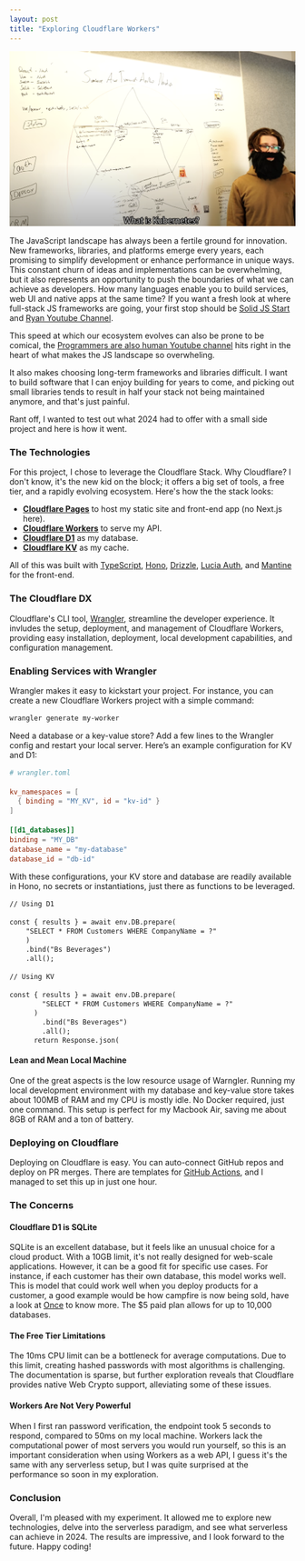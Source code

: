```yaml
---
layout: post
title: "Exploring Cloudflare Workers"
---
```


<style>
     h1 {
        font-weight: normal;
        line-height: 1.5em;
        font-size: 28px;
        margin-bottom: 10px;
    }
    .post-title {
        margin-bottom: -0.5rem;
    }
    blockquote {
        margin-left: 10px;
        margin-right: 10px;
    }
    h2 { font-weight: normal; }
    .w {
        padding: 3em 1em;
    }
</style>

![](https://github.com/posabsolute/posabsolute.github.io/raw/main/_posts/jsdev.png)

The JavaScript landscape has always been a fertile ground for innovation. New frameworks, libraries, and platforms emerge every years, each promising to simplify development or enhance performance in unique ways. This constant churn of ideas and implementations can be overwhelming, but it also represents an opportunity to push the boundaries of what we can achieve as developers. How many languages enable you to build services, web UI and native apps at the same time? If you want a fresh look at where full-stack JS frameworks are going, your first stop should be [Solid JS Start](https://start.solidjs.com/) and [Ryan Youtube Channel](https://www.youtube.com/@ryansolid).

This speed at which our ecosystem evolves can also be prone to be comical, the [Programmers are also human Youtube channel](https://www.youtube.com/watch?v=aWfYxg-Ypm4) hits right in the heart of what makes the JS landscape so overwheling.

It also makes choosing long-term frameworks and libraries difficult. I want to build software that I can enjoy building for years to come, and picking out small libraries tends to result in half your stack not being maintained anymore, and that's just painful.

Rant off, I wanted to test out what 2024 had to offer with a small side project and here is how it went.

### The Technologies

For this project, I chose to leverage the Cloudflare Stack. Why Cloudflare? I don't know, it's the new kid on the block; it offers a big set of tools, a free tier, and a rapidly evolving ecosystem. Here's how the the stack looks:

- **[Cloudflare Pages](https://pages.cloudflare.com/)** to host my static site and front-end app (no Next.js here).
- **[Cloudflare Workers](https://workers.cloudflare.com/)** to serve my API.
- **[Cloudflare D1](https://developers.cloudflare.com/d1/)** as my database.
- **[Cloudflare KV](https://developers.cloudflare.com/workers/learning/how-kv-works/)** as my cache.

All of this was built with [TypeScript](https://www.typescriptlang.org/), [Hono](https://honojs.dev/), [Drizzle](https://github.com/drizzle-team/drizzle-orm), [Lucia Auth](https://lucia-auth.vercel.app/), and [Mantine](https://mantine.dev/) for the front-end.

### The Cloudflare DX

Cloudflare's CLI tool, [Wrangler](https://developers.cloudflare.com/workers/wrangler/), streamline the developer experience. It invludes the setup, deployment, and management of Cloudflare Workers, providing easy installation, deployment, local development capabilities, and configuration management.

### Enabling Services with Wrangler

Wrangler makes it easy to kickstart your project. For instance, you can create a new Cloudflare Workers project with a simple command:

```sh
wrangler generate my-worker
```

Need a database or a key-value store? Add a few lines to the Wrangler config and restart your local server. Here’s an example configuration for KV and D1:

```toml
# wrangler.toml

kv_namespaces = [
  { binding = "MY_KV", id = "kv-id" }
]

[[d1_databases]]
binding = "MY_DB"
database_name = "my-database"
database_id = "db-id"
```

With these configurations, your KV store and database are readily available in Hono, no secrets or instantiations, just there as functions to be leveraged.

```
// Using D1

const { results } = await env.DB.prepare(
    "SELECT * FROM Customers WHERE CompanyName = ?"
    )
    .bind("Bs Beverages")
    .all();

// Using KV

const { results } = await env.DB.prepare(
        "SELECT * FROM Customers WHERE CompanyName = ?"
      )
        .bind("Bs Beverages")
        .all();
      return Response.json(
```


#### Lean and Mean Local Machine

One of the great aspects is the low resource usage of Warngler. Running my local development environment with my database and key-value store takes about 100MB of RAM and my CPU is mostly idle. No Docker required, just one command. This setup is perfect for my Macbook Air, saving me about 8GB of RAM and a ton of battery. 

### Deploying on Cloudflare

Deploying on Cloudflare is easy. You can auto-connect GitHub repos and deploy on PR merges. There are templates for [GitHub Actions](https://github.com/marketplace/actions/deploy-to-cloudflare-workers), and I managed to set this up in just one hour.

### The Concerns

#### Cloudflare D1 is SQLite

SQLite is an excellent database, but it feels like an unusual choice for a cloud product. With a 10GB limit, it's not really designed for web-scale applications. However, it can be a good fit for specific use cases. For instance, if each customer has their own database, this model works well. This is model that could work well when you deploy products for a customer, a good example would be how campfire is now being sold, have a look at [Once](https://once.com/) to know more. The $5 paid plan allows for up to 10,000 databases. 

#### The Free Tier Limitations

The 10ms CPU limit can be a bottleneck for average computations. Due to this limit, creating hashed passwords with most algorithms is challenging. The documentation is sparse, but further exploration reveals that Cloudflare provides native Web Crypto support, alleviating some of these issues.

#### Workers Are Not Very Powerful

When I first ran password verification, the endpoint took 5 seconds to respond, compared to 50ms on my local machine. Workers lack the computational power of most servers you would run yourself, so this is an important consideration when using Workers as a web API, I guess it's the same with any serverless setup, but I was quite surprised at the performance so soon in my exploration.

### Conclusion

Overall, I'm pleased with my experiment. It allowed me to explore new technologies, delve into the serverless paradigm, and see what serverless can achieve in 2024. The results are impressive, and I look forward to the future. Happy coding!
